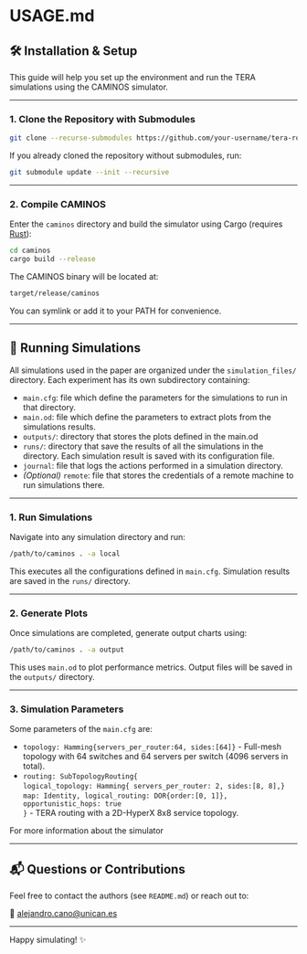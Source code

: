 # USAGE.md

## 🛠️ Installation & Setup

This guide will help you set up the environment and run the TERA simulations using the CAMINOS simulator.

---

### 1. Clone the Repository with Submodules

```bash
git clone --recurse-submodules https://github.com/your-username/tera-routing-sim.git
```

If you already cloned the repository without submodules, run:

```bash
git submodule update --init --recursive
```

---

### 2. Compile CAMINOS

Enter the `caminos` directory and build the simulator using Cargo (requires [Rust](https://www.rust-lang.org/tools/install)):

```bash
cd caminos
cargo build --release
```

The CAMINOS binary will be located at:

```bash
target/release/caminos
```

You can symlink or add it to your PATH for convenience.

---

## 🚀 Running Simulations

All simulations used in the paper are organized under the `simulation_files/` directory. Each experiment has its own subdirectory containing:

- `main.cfg`: file which define the parameters for the simulations to run in that directory.
- `main.od`: file which define the parameters to extract plots from the simulations results.
- `outputs/`: directory that stores the plots defined in the main.od
- `runs/`: directory that save the results of all the simulations in the directory. Each simulation result is saved with its configuration file.
- `journal`: file that logs the actions performed in a simulation directory.
- *(Optional)* `remote`: file that stores the credentials of a remote machine to run simulations there.

---

### 1. Run Simulations

Navigate into any simulation directory and run:

```bash
/path/to/caminos . -a local
```

This executes all the configurations defined in `main.cfg`. Simulation results are saved in the `runs/` directory.

---

### 2. Generate Plots

Once simulations are completed, generate output charts using:

```bash
/path/to/caminos . -a output
```

This uses `main.od` to plot performance metrics. Output files will be saved in the `outputs/` directory.

---

### 3. Simulation Parameters

Some parameters of the `main.cfg` are:

- `topology: Hamming{servers_per_router:64,	sides:[64]}` -  Full-mesh topology with 64 switches and 64 servers per switch (4096 servers in total).
- `routing: SubTopologyRouting{`\
`logical_topology: Hamming{ servers_per_router: 2, sides:[8, 8],}`\
`map: Identity, logical_routing: DOR{order:[0, 1]}, opportunistic_hops: true` \
`}` - TERA routing with a 2D-HyperX 8x8 service topology.

For more information about the simulator

---



## 📬 Questions or Contributions

Feel free to contact the authors (see `README.md`) or reach out to:

📧 [alejandro.cano@unican.es](mailto\:alejandro.cano@unican.es)

---

Happy simulating! ✨
